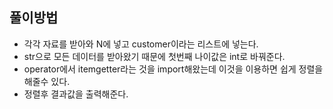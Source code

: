 ## 풀이방법

- 각각 자료를 받아와 N에 넣고 customer이라는 리스트에 넣는다.
- str으로 모든 데이터를 받아왔기 때문에 첫번째 나이값은 int로 바꿔준다.
- operator에서 itemgetter라는 것을 import해왔는데 이것을 이용하면 쉽게 정렬을 해줄수 있다.
- 정렬후 결과값을 출력해준다.
